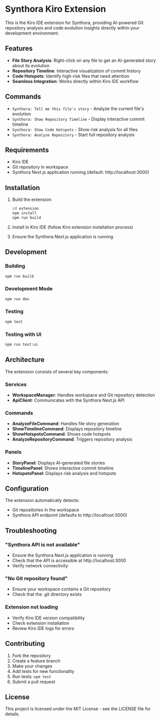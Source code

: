 # Synthora Kiro Extension

This is the Kiro IDE extension for Synthora, providing AI-powered Git repository analysis and code evolution insights directly within your development environment.

## Features

- **File Story Analysis**: Right-click on any file to get an AI-generated story about its evolution
- **Repository Timeline**: Interactive visualization of commit history
- **Code Hotspots**: Identify high-risk files that need attention
- **Seamless Integration**: Works directly within Kiro IDE workflow

## Commands

- `Synthora: Tell me this file's story` - Analyze the current file's evolution
- `Synthora: Show Repository Timeline` - Display interactive commit timeline
- `Synthora: Show Code Hotspots` - Show risk analysis for all files
- `Synthora: Analyze Repository` - Start full repository analysis

## Requirements

- Kiro IDE
- Git repository in workspace
- Synthora Next.js application running (default: http://localhost:3000)

## Installation

1. Build the extension:
   ```bash
   cd extension
   npm install
   npm run build
   ```

2. Install in Kiro IDE (follow Kiro extension installation process)

3. Ensure the Synthora Next.js application is running

## Development

### Building

```bash
npm run build
```

### Development Mode

```bash
npm run dev
```

### Testing

```bash
npm test
```

### Testing with UI

```bash
npm run test:ui
```

## Architecture

The extension consists of several key components:

### Services
- **WorkspaceManager**: Handles workspace and Git repository detection
- **ApiClient**: Communicates with the Synthora Next.js API

### Commands
- **AnalyzeFileCommand**: Handles file story generation
- **ShowTimelineCommand**: Displays repository timeline
- **ShowHotspotsCommand**: Shows code hotspots
- **AnalyzeRepositoryCommand**: Triggers repository analysis

### Panels
- **StoryPanel**: Displays AI-generated file stories
- **TimelinePanel**: Shows interactive commit timeline
- **HotspotsPanel**: Displays risk analysis and hotspots

## Configuration

The extension automatically detects:
- Git repositories in the workspace
- Synthora API endpoint (defaults to http://localhost:3000)

## Troubleshooting

### "Synthora API is not available"
- Ensure the Synthora Next.js application is running
- Check that the API is accessible at http://localhost:3000
- Verify network connectivity

### "No Git repository found"
- Ensure your workspace contains a Git repository
- Check that the .git directory exists

### Extension not loading
- Verify Kiro IDE version compatibility
- Check extension installation
- Review Kiro IDE logs for errors

## Contributing

1. Fork the repository
2. Create a feature branch
3. Make your changes
4. Add tests for new functionality
5. Run tests: `npm test`
6. Submit a pull request

## License

This project is licensed under the MIT License - see the LICENSE file for details.